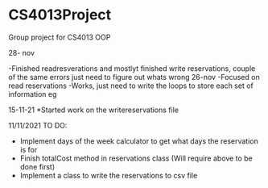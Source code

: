 # CS4013Project
Group project for CS4013 OOP

28- nov

-Finished readresverations and mostlyt finished write reservations, couple of the same errors just need to figure out whats wrong
26-nov
-Focused on read reservations
-Works, just need to write the loops to store each set of information eg


15-11-21
*Started work on the writereservations file



11/11/2021 TO DO:
* Implement days of the week calculator to get what days the reservation is for 
* Finish totalCost method in reservations class (Will require above to be done first)
* Implement a class to write the reservations to csv file 

